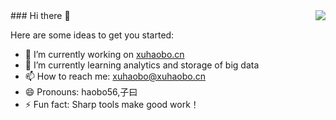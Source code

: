 <img align="right" src="https://github-readme-stats-git-masterrstaa-rickstaa.vercel.app/api?username=qq1002517&show_icons=true&include_all_commits=true&hide_border=true" />
### Hi there 👋

Here are some ideas to get you started:
- 🔭 I’m currently working on [xuhaobo.cn](https://github.com/qq1002517/qq1002517.githup.io)
- 🌱 I’m currently learning analytics and storage of big data
- 📫 How to reach me: xuhaobo@xuhaobo.cn
- 😄 Pronouns: haobo56,子曰
- ⚡ Fun fact: Sharp tools make good work！

